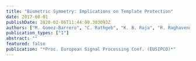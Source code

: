 ```yaml
---
title: "Biometric Symmetry: Implications on Template Protection"
date: 2017-08-01
publishDate: 2020-02-06T11:44:00.383093Z
authors: ["M. Gomez-Barrero", "C. Rathgeb", "K. B. Raja", "R. Raghavendra", "C. Busch"]
publication_types: ["1"]
abstract: ""
featured: false
publication: "*Proc. European Signal Processing Conf. (EUSIPCO)*"
---
```


